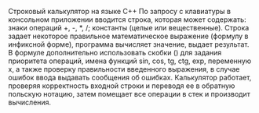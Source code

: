 Строковый калькулятор на языке C++
По запросу с клавиатуры в консольном приложении вводится строка, которая может содержать: знаки операций +, -, *, /; константы (целые или вещественные). Строка задает некоторое правильное математическое выражение (формулу в инфиксной форме), программа вычисляет значение, выдает результат. В формуле дополнительно использовать скобки () для задания приоритета операций, имена функций sin, cos, tg, ctg, exp, переменную x, а также проверку правильности введенного выражения, в случае ошибок ввода выдавать сообщения об ошибках.
Калькулятор работает, проверяя корректность входной строки и переводя ее в обратную польскую нотацию, затем помещает все операции в стек и производит вычисления.
